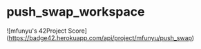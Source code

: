 # push_swap_workspace

![mfunyu's 42Project Score]
(https://badge42.herokuapp.com/api/project/mfunyu/push_swap)
